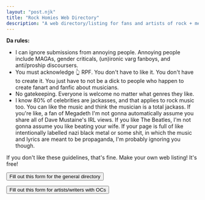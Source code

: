 ```yaml
---
layout: "post.njk"
title: "Rock Homies Web Directory"
description: "A web directory/listing for fans and artists of rock + metal music."
---
```


**Da rules:**
- I can ignore submissions from annoying people.  Annoying people include MAGAs, gender criticals, (un)ironic varg fanboys, and anti/proship discoursers. 
- You must acknowledge 👆 RPF.  You don't have to like it.  You don't have to create it.  You just have to not be a dick to people who happen to create fanart and fanfic about musicians.
- No gatekeeping.  Everyone is welcome no matter what genres they like.
- I know 80% of celebrities are jackasses, and that applies to rock music too.  You can like the music and think the musician is a total jackass.  If you're like, a fan of Megadeth I'm not gonna automatically assume you share all of Dave Mustaine's IRL views.  If you like The Beatles, I'm not gonna assume you like beating your wife.  If your page is full of like intentionally labelled nazi black metal or some shit, in which the music and lyrics are meant to be propaganda, I'm probably ignoring you though.

If you don't like these guidelines, that's fine.  Make your own web listing!  It's free!

<button>Fill out this form for the general directory</button>

<button>Fill out this form for artists/writers with OCs</button>